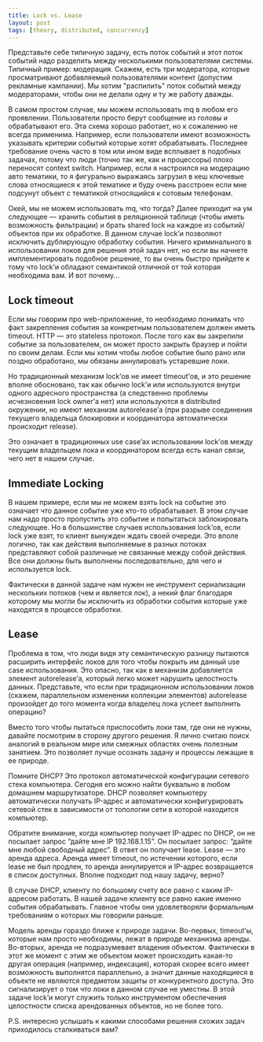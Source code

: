 ```yaml
---
title: Lock vs. Lease
layout: post
tags: [theory, distributed, concurrency]
---
```

Представьте себе типичную задачу, есть поток событий и этот поток событий надо разделить между несколькими пользователями системы. Типичный пример: модерация. Скажем, есть три модератора, которые просматривают добавляемый пользователями контент (допустим рекламные кампании). Мы хотим "распилить" поток событий между модераторами, чтобы они не делали одну и ту же работу дважды.

В самом простом случае, мы можем использовать mq в любом его проявлении. Пользователи просто берут сообщение из головы и обрабатывают его. Эта схема хорошо работает, но к сожалению не всегда применима. Например, если пользователи имеют возможность указывать критерии событий которые хотят обрабатывать. Последнее требование очень часто в том или ином виде всплывает в подобных задачах, потому что люди (точно так же, как и процессоры) плохо переносят context switch. Например, если я настроился на модерацию авто тематики, то я фигурально выражаясь загрузил в кеш ключевые слова относящиеся к этой тематике и буду очень расстроен если мне подсунут объект с тематикой относящийся к сотовым телефонам.

Окей, мы не можем использовать mq, что тогда? Далее приходит на ум следующее — хранить события в реляционной таблице (чтобы иметь возможность фильтрации) и брать shared lock на каждое из событий/объектов при их обработке. В данном случае lock’и позволяют исключить дублирующую обработку события. Ничего криминального в использовании локов для решения этой задач нет, но если вы начнете имплементировать подобное решение, то вы очень быстро прийдете к тому что lock’и обладают семантикой отличной от той которая необходима вам. И вот почему...

## Lock timeout

Если мы говорим про web-приложение, то необходимо понимать что факт закрепления события за конкретным пользователем должен иметь timeout. HTTP — это stateless протокол. После того как вы закрепили событие за пользователем, он может просто закрыть браузер и пойти по своим делам. Если мы хотим чтобы любое событие было рано или поздно обработано, мы обязаны аннулировать устаревшие локи.

Но традиционный механизм lock’ов не имеет timeout’ов, и это решение вполне обосновано, так как обычно lock’и или используются внутри одного адресного пространства (а следственно проблемы исчезновения lock owner’а нет) или используются в distributed окружении, но имеют механизм autorelease’а (при разрыве соединения текущего владельца блокировки и координатора автоматически происходит release).

Это означает в традиционных use case’ах использовании lock’ов между текущим владельцем лока и координатором всегда есть канал связи, чего нет в нашем случае.

## Immediate Locking

В нашем примере, если мы не можем взять lock на событие это означает что данное событие уже кто-то обрабатывает. В этом случае нам надо просто пропустить это событие и попытаться заблокировать следующее. Но в большинстве случаев использования lock’ов, если lock уже взят, то клиент вынужден ждать своей очереди. Это вполе логично, так как действия выполняемые в разных потоках представляют собой различные не связанные между собой действия. Все они должны быть выполнены последовательно, для чего и используется lock.

Фактически в данной задаче нам нужен не инструмент сериализации нескольких потоков (чем и является лок), а некий флаг благодаря которому мы могли бы исключить из обработки события которые уже находятся в процессе обработки.

## Lease

Проблема в том, что люди видя эту семантическую разницу пытаются расширить интерфейс локов для того чтобы покрыть им данный use case использования. Это опасно, так как в механизм добавляется элемент autorelease’а, который легко может нарушить целостность данных. Представьте, что если при традиционном использовании локов (скажем, параллельном изменении коллекции элементов) autorelease произойдет до того момента когда владелец лока успеет выполнить операцию?

Вместо того чтобы пытаться приспособить локи там, где они не нужны, давайте посмотрим в сторону другого решения. Я лично считаю поиск аналогий в реальном мире или смежных областях очень полезным занятием. Это позволяет лучше осознать задачу и процессы лежащие в ее природе.

Помните DHCP? Это протокол автоматической конфигурации сетевого стека компьютера. Сегодня его можно найти буквально в любом домашнем маршрутизаторе. DHCP позволяет компьютеру автоматически получать IP-адрес и автоматически конфигурировать сетевой стек в зависимости от топологии сети в которой находится компьютер.

Обратите внимание, когда компьютер получает IP-адрес по DHCP, он не посылает запрос “дайте мне IP 192.168.1.15”. Он посылает запрос: “дайте мне любой свободный адрес”. В ответ он получает lease. Lease — это аренда адреса. Аренда имеет timeout, по истечении которого, если lease не был продлен, то аренда аннулируется и IP-адрес возвращается в список доступных. Вполне подходит под нашу задачу, верно?

В случае DHCP, клиенту по большому счету все равно с каким IP-адресом работать. В нашей задаче клиенту все равно какие именно события обрабатывать. Главное чтобы они удовлетворяли формальным требованиям о которых мы говорили раньше.

Модель аренды гораздо ближе к природе задачи. Во-первых, timeout’ы, которые нам просто необходимы, лежат в природе механизма аренды. Во-вторых, аренда не подразумевает владения объектом. Фактически в этот же момент с этим же объектом может происходить какая-то другая операция (например, индексация), которая скорее всего имеет возможность выполнятся параллельно, а значит данные находящиеся в объекте не являются предметом защиты от конкурентного доступа. Это сигнализирует о том что локи в данном случае не уместны. В этой задаче lock’и могут служить только инструментом обеспечения целостности списка арендованных объектов, но не более того.

P.S. интересно услышать к какими способами решения схожих задач приходилось сталкиваться вам?